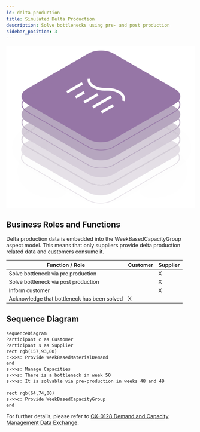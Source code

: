 ```yaml
---
id: delta-production
title: Simulated Delta Production
description: Solve bottlenecks using pre- and post production
sidebar_position: 3
---
```


![DCM kit banner](/img/kit-icons/dcm-kit-icon.svg)

## Business Roles and Functions

Delta production data is embedded into the WeekBasedCapacityGroup aspect model. This means that only suppliers provide delta production related data and customers consume it.

|Function / Role|Customer|Supplier|
|-|-|-|
|Solve bottleneck via pre production||X|
|Solve bottleneck via post production||X|
|Inform customer||X|
|Acknowledge that bottleneck has been solved|X||

## Sequence Diagram

```mermaid
sequenceDiagram
Participant c as Customer
Participant s as Supplier
rect rgb(157,93,00) 
c->>s: Provide WeekBasedMaterialDemand
end
s->>s: Manage Capacities
s->>s: There is a bottleneck in week 50
s->>s: It is solvable via pre-production in weeks 48 and 49  

rect rgb(64,74,00)
s->>c: Provide WeekBasedCapacityGroup
end
```

For further details, please refer to [CX-0128 Demand and Capacity Management Data Exchange][StandardLibrary].

[StandardLibrary]: https://catena-x.net/de/standard-library
